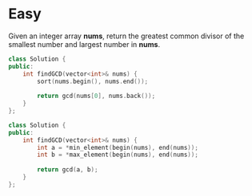 # Easy

Given an integer array **nums**, return the greatest common divisor of the smallest number and largest number in **nums**.

```cpp
class Solution {
public:
    int findGCD(vector<int>& nums) {
        sort(nums.begin(), nums.end());
        
        return gcd(nums[0], nums.back());
    }
};
```

```cpp
class Solution {
public:
    int findGCD(vector<int>& nums) {
        int a = *min_element(begin(nums), end(nums));
        int b = *max_element(begin(nums), end(nums));
        
        return gcd(a, b);
    }
};
```
